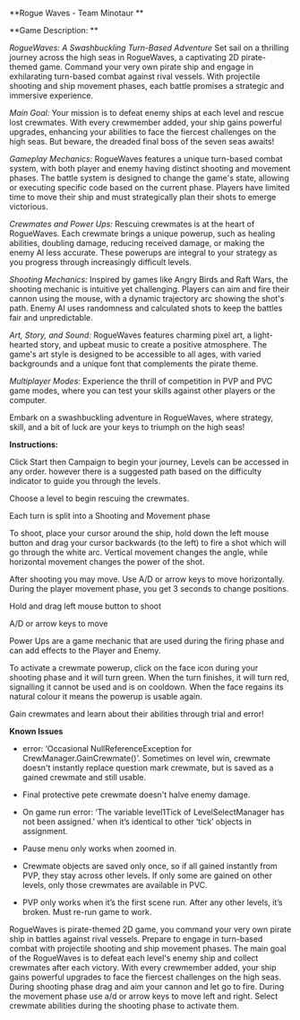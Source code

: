 **Rogue Waves - Team Minotaur **

**Game Description: **

_RogueWaves: A Swashbuckling Turn-Based Adventure_
Set sail on a thrilling journey across the high seas in RogueWaves, a captivating 2D pirate-themed game. Command your very own pirate ship and engage in exhilarating turn-based combat against rival vessels. With projectile shooting and ship movement phases, each battle promises a strategic and immersive experience.

_Main Goal:_
Your mission is to defeat enemy ships at each level and rescue lost crewmates. With every crewmember added, your ship gains powerful upgrades, enhancing your abilities to face the fiercest challenges on the high seas. But beware, the dreaded final boss of the seven seas awaits!

_Gameplay Mechanics:_
RogueWaves features a unique turn-based combat system, with both player and enemy having distinct shooting and movement phases. The battle system is designed to change the game's state, allowing or executing specific code based on the current phase. Players have limited time to move their ship and must strategically plan their shots to emerge victorious.

_Crewmates and Power Ups:_
Rescuing crewmates is at the heart of RogueWaves. Each crewmate brings a unique powerup, such as healing abilities, doubling damage, reducing received damage, or making the enemy AI less accurate. These powerups are integral to your strategy as you progress through increasingly difficult levels.

_Shooting Mechanics:_
Inspired by games like Angry Birds and Raft Wars, the shooting mechanic is intuitive yet challenging. Players can aim and fire their cannon using the mouse, with a dynamic trajectory arc showing the shot's path. Enemy AI uses randomness and calculated shots to keep the battles fair and unpredictable.

_Art, Story, and Sound:_
RogueWaves features charming pixel art, a light-hearted story, and upbeat music to create a positive atmosphere. The game's art style is designed to be accessible to all ages, with varied backgrounds and a unique font that complements the pirate theme.

_Multiplayer Modes:_
Experience the thrill of competition in PVP and PVC game modes, where you can test your skills against other players or the computer.

Embark on a swashbuckling adventure in RogueWaves, where strategy, skill, and a bit of luck are your keys to triumph on the high seas!

**Instructions:**

Click Start then Campaign to begin your journey, Levels can be accessed in any order. however there is a suggested path based on the difficulty indicator to guide you through the levels. 

Choose a level to begin rescuing the crewmates.  

Each turn is split into a Shooting and Movement phase

To shoot, place your cursor around the ship, hold down the left mouse button and drag your cursor backwards (to the left) to fire a shot which will go through the white arc. Vertical movement changes the angle, while horizontal movement changes the power of the shot.

After shooting you may move. Use A/D or arrow keys to move horizontally. During the player movement phase, you get 3 seconds to change positions.

Hold and drag left mouse button to shoot

A/D or arrow keys to move

Power Ups are a game mechanic that are used during the firing phase and can add effects to the Player and Enemy.

To activate a crewmate powerup, click on the face icon during your shooting phase and it will turn green. When the turn finishes, it will turn red, signalling it cannot be used and is on cooldown. When the face regains its natural colour it means the powerup is usable again.

Gain crewmates and learn about their abilities through trial and error!

**Known Issues**

- error: ‘Occasional NullReferenceException for CrewManager.GainCrewmate()’. Sometimes on level win, crewmate doesn't instantly replace question mark crewmate, but is saved as a gained crewmate and still usable.

- Final protective pete crewmate doesn't halve enemy damage.

- On game run error: ‘The variable level1Tick of LevelSelectManager has not been assigned.’ when it’s identical to other ‘tick’ objects in assignment.

- Pause menu only works when zoomed in.

- Crewmate objects are saved only once, so if all gained instantly from PVP, they stay across other levels. If only some are gained on other levels, only those crewmates are available in PVC.

- PVP only works when it’s the first scene run. After any other levels, it’s broken. Must re-run game to work. 





RogueWaves is pirate-themed 2D game, you command your very own pirate ship in battles against rival vessels. Prepare to engage in turn-based combat with projectile shooting and ship movement phases. The main goal of the RogueWaves is to defeat each level's enemy ship and collect crewmates after each victory. With every crewmember added, your ship gains powerful upgrades to face the fiercest challenges on the high seas. During shooting phase drag and aim your cannon and let go to fire. During the movement phase use a/d or arrow keys to move left and right. Select crewmate abilities during the shooting phase to activate them.
